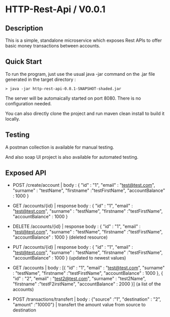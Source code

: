 HTTP-Rest-Api / V0.0.1
===


Description
---

This is a simple, standalone microservice which exposes Rest APIs to offer basic money transactions between accounts.


Quick Start
---

To run the program, just use the usual java -jar command on the .jar file generated in the target directory :

```
> java -jar http-rest-api-0.0.1-SNAPSHOT-shaded.jar
```

The server will be automaically started on port 8080. There is no configuration needed.


You can also directly clone the project and run maven clean install to build it locally.

Testing
---

A postman collection is available for manual testing.

And also soap UI project is also available for automated testing.


Exposed API
---

- POST /create/account | body :
    {
"id" : "1",
"email" : "test@test.com",
"surname" : "testName",
"firstname" :"testFirstName", 
"accountBalance" : 1000 }

- GET /accounts/{id} | response body :     {
"id" : "1",
"email" : "test@test.com",
"surname" : "testName",
"firstname" :"testFirstName", 
"accountBalance" : 1000 }

- DELETE /accounts/{id} | response body :     {
"id" : "1",
"email" : "test@test.com",
"surname" : "testName",
"firstname" :"testFirstName", 
"accountBalance" : 1000 } (deleted resource)

- PUT /accounts/{id} | response body :     {
"id" : "1",
"email" : "test@test.com",
"surname" : "testName",
"firstname" :"testFirstName", 
"accountBalance" : 1000 } (updated to newest values)

- GET /accounts | body : [{
"id" : "1",
"email" : "test@test.com",
"surname" : "testName",
"firstname" :"testFirstName", 
"accountBalance" : 1000 }, {
"id" : "2",
"email" : "test2@test.com",
"surname" : "test2Name",
"firstname" :"testF2irstName", 
"accountBalance" : 2000 }] (a list of the accounts)

- POST /transactions/transfert | body : {"source" :"1", "destination" : "2", "amount" :"10000"} | transfert the amount value from source to destination